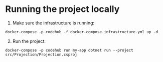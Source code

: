 # Running the project locally

1. Make sure the infrastructure is running:
```
docker-compose -p codehub -f docker-compose.infrastructure.yml up -d
```

2. Run the project:
```
docker-compose -p codehub run my-app dotnet run --project src/Projection/Projection.csproj
```
